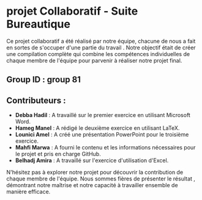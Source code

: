 # projet Collaboratif - Suite Bureautique

Ce projet collaboratif a été réalisé par notre équipe, chacune de nous a fait en sortes de s'occuper d'une partie du travail . Notre objectif était de créer une compilation complète qui combine les compétences individuelles de chaque membre de l'équipe pour parvenir à réaliser notre projet final.
## Group ID : group 81
## Contributeurs :

- **Debba Hadil** : A travaillé sur le premier exercice en utilisant Microsoft Word.
- **Hameg Manel** : A rédigé le deuxième exercice en utilisant LaTeX.
- **Lounici Amel** : A créé une présentation PowerPoint pour le troisième exercice.
- **Mahfi Marwa** : A fourni le contenu et les informations nécessaires pour le projet et pris en charge GitHub.
- **Belhadj Amira** : A travaillé sur l'exercice d'utilisation d'Excel.

N'hésitez pas à explorer notre projet pour découvrir la contribution de chaque membre de l'équipe. Nous sommes fières de présenter le résultat , démontrant notre maîtrise et notre capacité à travailler ensemble de manière efficace.
